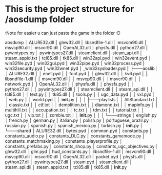 # This is the project structure for /aosdump folder
:Note for easier u can just paste the game in the folder :D

aosdump
│   ALURE32.dll
│   glew32.dll
│   libsndfile-1.dll
│   msvcm90.dll
│   msvcp90.dll
│   msvcr90.dll
│   OpenAL32.dll
│   physfs.dll
│   python27.dll
│   pywintypes.py
│   pywintypes27.dll
│   steamclient.dll
│   steam_api.dll
│   steam_appid.txt
│   tcl85.dll
│   tk85.dll
│   win32api.pyd
│   win32event.pyd
│   win32file.pyd
│   win32gui.pyd
│   win32pipe.pyd
│   win32process.pyd
│   win32security.pyd
│   win32wnet.pyd
│   _win32sysloader.pyd
│
├───aoslib
│   │   ALURE32.dll
│   │   enet.pyd
│   │   font.pyd
│   │   glew32.dll
│   │   kv6.pyd
│   │   libsndfile-1.dll
│   │   msvcm90.dll
│   │   msvcp90.dll
│   │   msvcr90.dll
│   │   network.pyd
│   │   OpenAL32.dll
│   │   physfs.dll
│   │   physfs.pyd
│   │   python27.dll
│   │   pywintypes27.dll
│   │   steamclient.dll
│   │   steam_api.dll
│   │   tcl85.dll
│   │   text.py
│   │   tk85.dll
│   │   tools.py
│   │   ugc_data.pyd
│   │   vxl.pyd
│   │   web.py
│   │   world.pyd
│   │   __init__.py
│   │
│   ├───playlists
│   │       AllStandard.txt
│   │       classic.txt
│   │       ctf.txt
│   │       demolition.txt
│   │       diamond.txt
│   │       mapinfo.py
│   │       multihill.txt
│   │       occupation.txt
│   │       tc.txt
│   │       tdm.txt
│   │       tutorial.txt
│   │       ugc.txt
│   │       vip.txt
│   │       zombie.txt
│   │       __init__.py
│   │
│   └───strings
│           english.py
│           french.py
│           german.py
│           italian.py
│           polish.py
│           portuguese_brazil.py
│           russian.py
│           spanish.py
│           spanish_mexico.py
│           turkish.py
│           __init__.py
│
└───shared
    │   ALURE32.dll
    │   bytes.pyd
    │   common.pyd
    │   constants.py
    │   constants_audio.py
    │   constants_DLC.py
    │   constants_gamemode.py
    │   constants_matchmaking.py
    │   constants_playerprofile.py
    │   constants_prefabs.py
    │   constants_shop.py
    │   constants_ugc_objectives.py
    │   glew32.dll
    │   glm.pyd
    │   hud_constants.py
    │   libsndfile-1.dll
    │   msvcm90.dll
    │   msvcp90.dll
    │   msvcr90.dll
    │   OpenAL32.dll
    │   packet.pyd
    │   physfs.dll
    │   python27.dll
    │   pywintypes27.dll
    │   steam.pyd
    │   steamclient.dll
    │   steam_api.dll
    │   steam_appid.txt
    │   tcl85.dll
    │   tk85.dll
    │   __init__.py